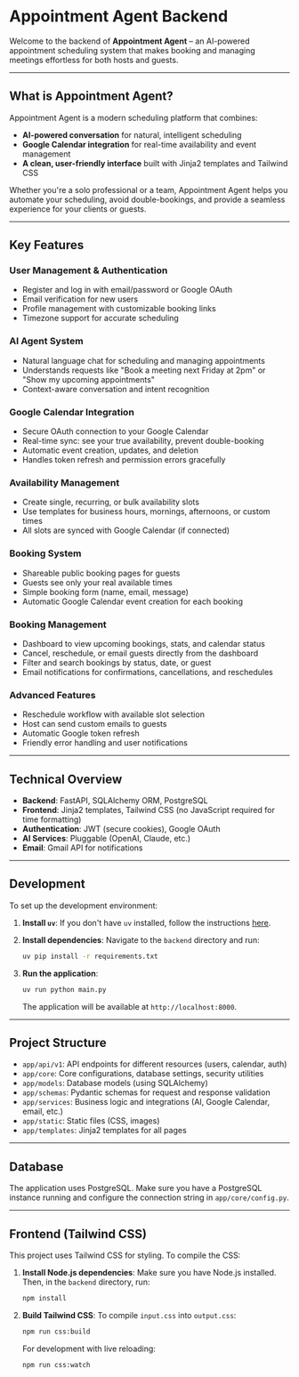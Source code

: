 # Appointment Agent Backend

Welcome to the backend of **Appointment Agent** – an AI-powered appointment scheduling system that makes booking and managing meetings effortless for both hosts and guests.

---

## What is Appointment Agent?

Appointment Agent is a modern scheduling platform that combines:
- **AI-powered conversation** for natural, intelligent scheduling
- **Google Calendar integration** for real-time availability and event management
- **A clean, user-friendly interface** built with Jinja2 templates and Tailwind CSS

Whether you're a solo professional or a team, Appointment Agent helps you automate your scheduling, avoid double-bookings, and provide a seamless experience for your clients or guests.

---

## Key Features

### User Management & Authentication
- Register and log in with email/password or Google OAuth
- Email verification for new users
- Profile management with customizable booking links
- Timezone support for accurate scheduling

### AI Agent System
- Natural language chat for scheduling and managing appointments
- Understands requests like "Book a meeting next Friday at 2pm" or "Show my upcoming appointments"
- Context-aware conversation and intent recognition

### Google Calendar Integration
- Secure OAuth connection to your Google Calendar
- Real-time sync: see your true availability, prevent double-booking
- Automatic event creation, updates, and deletion
- Handles token refresh and permission errors gracefully

### Availability Management
- Create single, recurring, or bulk availability slots
- Use templates for business hours, mornings, afternoons, or custom times
- All slots are synced with Google Calendar (if connected)

### Booking System
- Shareable public booking pages for guests
- Guests see only your real available times
- Simple booking form (name, email, message)
- Automatic Google Calendar event creation for each booking

### Booking Management
- Dashboard to view upcoming bookings, stats, and calendar status
- Cancel, reschedule, or email guests directly from the dashboard
- Filter and search bookings by status, date, or guest
- Email notifications for confirmations, cancellations, and reschedules

### Advanced Features
- Reschedule workflow with available slot selection
- Host can send custom emails to guests
- Automatic Google token refresh
- Friendly error handling and user notifications

---

## Technical Overview

- **Backend**: FastAPI, SQLAlchemy ORM, PostgreSQL
- **Frontend**: Jinja2 templates, Tailwind CSS (no JavaScript required for time formatting)
- **Authentication**: JWT (secure cookies), Google OAuth
- **AI Services**: Pluggable (OpenAI, Claude, etc.)
- **Email**: Gmail API for notifications

---

## Development

To set up the development environment:

1.  **Install `uv`**: If you don't have `uv` installed, follow the instructions [here](https://github.com/astral-sh/uv).

2.  **Install dependencies**: Navigate to the `backend` directory and run:
    ```bash
    uv pip install -r requirements.txt
    ```

3.  **Run the application**: 
    ```bash
    uv run python main.py
    ```

    The application will be available at `http://localhost:8000`.

---

## Project Structure

-   `app/api/v1`: API endpoints for different resources (users, calendar, auth)
-   `app/core`: Core configurations, database settings, security utilities
-   `app/models`: Database models (using SQLAlchemy)
-   `app/schemas`: Pydantic schemas for request and response validation
-   `app/services`: Business logic and integrations (AI, Google Calendar, email, etc.)
-   `app/static`: Static files (CSS, images)
-   `app/templates`: Jinja2 templates for all pages

---

## Database

The application uses PostgreSQL. Make sure you have a PostgreSQL instance running and configure the connection string in `app/core/config.py`.

---

## Frontend (Tailwind CSS)

This project uses Tailwind CSS for styling. To compile the CSS:

1.  **Install Node.js dependencies**: Make sure you have Node.js installed. Then, in the `backend` directory, run:
    ```bash
    npm install
    ```

2.  **Build Tailwind CSS**: To compile `input.css` into `output.css`:
    ```bash
    npm run css:build
    ```

    For development with live reloading:
    ```bash
    npm run css:watch
    ```
